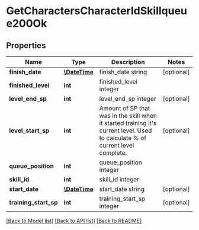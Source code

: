 # GetCharactersCharacterIdSkillqueue200Ok

## Properties
Name | Type | Description | Notes
------------ | ------------- | ------------- | -------------
**finish_date** | [**\DateTime**](\DateTime.md) | finish_date string | [optional] 
**finished_level** | **int** | finished_level integer | 
**level_end_sp** | **int** | level_end_sp integer | [optional] 
**level_start_sp** | **int** | Amount of SP that was in the skill when it started training it&#39;s current level. Used to calculate % of current level complete. | [optional] 
**queue_position** | **int** | queue_position integer | 
**skill_id** | **int** | skill_id integer | 
**start_date** | [**\DateTime**](\DateTime.md) | start_date string | [optional] 
**training_start_sp** | **int** | training_start_sp integer | [optional] 

[[Back to Model list]](../README.md#documentation-for-models) [[Back to API list]](../README.md#documentation-for-api-endpoints) [[Back to README]](../README.md)



